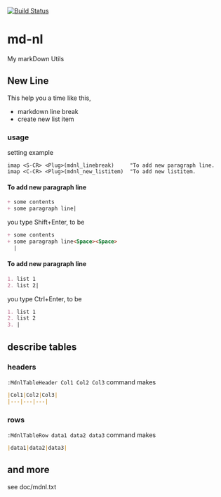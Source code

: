 [![Build Status](https://travis-ci.org/gk0909c/md-nl.svg?branch=master)](https://travis-ci.org/gk0909c/md-nl)  

# md-nl
My markDown Utils

## New Line
This help you a time like this,
+ markdown line break
+ create new list item

### usage
setting example
```
imap <S-CR> <Plug>(mdnl_linebreak)     "To add new paragraph line.
imap <C-CR> <Plug>(mdnl_new_listitem)  "To add new listitem.
```

#### To add new paragraph line
```markdown
+ some contents
+ some paragraph line|
```

you type Shift+Enter, to be
```markdown
+ some contents
+ some paragraph line<Space><Space>
  |
```

#### To add new paragraph line
```markdown
1. list 1
2. list 2|
```

you type Ctrl+Enter, to be
```markdown
1. list 1
2. list 2
3. |
```

## describe tables
### headers
`:MdnlTableHeader Col1 Col2 Col3` command makes
```markdown
|Col1|Col2|Col3|
|---|---|---|
```

### rows
`:MdnlTableRow data1 data2 data3` command makes
```markdown
|data1|data2|data3|
```

## and more
see doc/mdnl.txt
